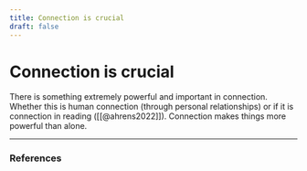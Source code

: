 ```yaml
---
title: Connection is crucial
draft: false
---
```

# Connection is crucial
There is something extremely powerful and important in connection. Whether this is human connection (through personal relationships) or if it is connection in reading ([[@ahrens2022]]). Connection makes things more powerful than alone. 

---
### References
